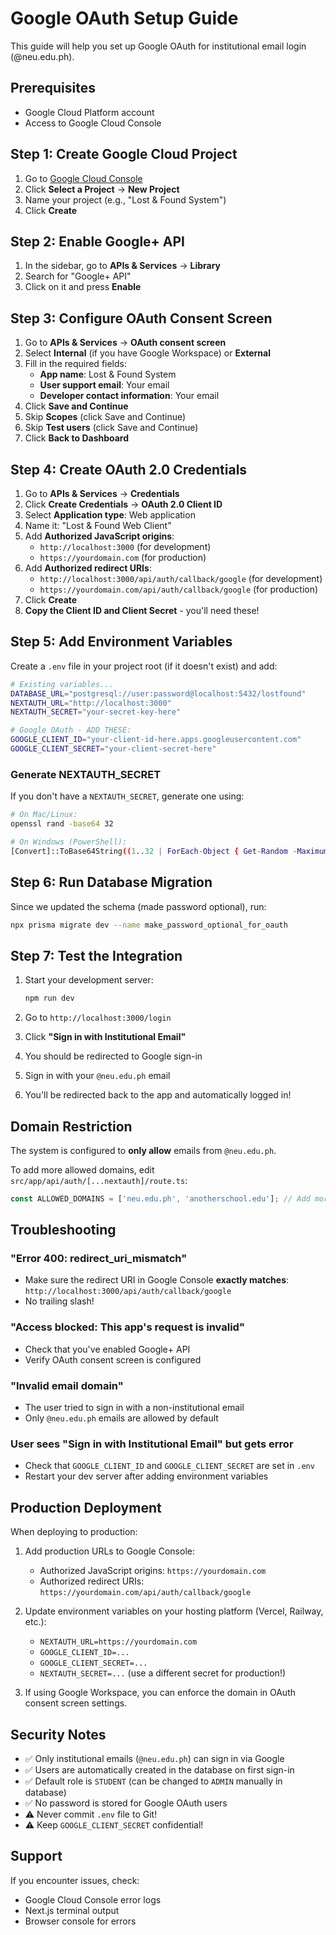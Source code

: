 # Google OAuth Setup Guide

This guide will help you set up Google OAuth for institutional email login (@neu.edu.ph).

## Prerequisites
- Google Cloud Platform account
- Access to Google Cloud Console

## Step 1: Create Google Cloud Project

1. Go to [Google Cloud Console](https://console.cloud.google.com/)
2. Click **Select a Project** → **New Project**
3. Name your project (e.g., "Lost & Found System")
4. Click **Create**

## Step 2: Enable Google+ API

1. In the sidebar, go to **APIs & Services** → **Library**
2. Search for "Google+ API"
3. Click on it and press **Enable**

## Step 3: Configure OAuth Consent Screen

1. Go to **APIs & Services** → **OAuth consent screen**
2. Select **Internal** (if you have Google Workspace) or **External**
3. Fill in the required fields:
   - **App name**: Lost & Found System
   - **User support email**: Your email
   - **Developer contact information**: Your email
4. Click **Save and Continue**
5. Skip **Scopes** (click Save and Continue)
6. Skip **Test users** (click Save and Continue)
7. Click **Back to Dashboard**

## Step 4: Create OAuth 2.0 Credentials

1. Go to **APIs & Services** → **Credentials**
2. Click **Create Credentials** → **OAuth 2.0 Client ID**
3. Select **Application type**: Web application
4. Name it: "Lost & Found Web Client"
5. Add **Authorized JavaScript origins**:
   - `http://localhost:3000` (for development)
   - `https://yourdomain.com` (for production)
6. Add **Authorized redirect URIs**:
   - `http://localhost:3000/api/auth/callback/google` (for development)
   - `https://yourdomain.com/api/auth/callback/google` (for production)
7. Click **Create**
8. **Copy the Client ID and Client Secret** - you'll need these!

## Step 5: Add Environment Variables

Create a `.env` file in your project root (if it doesn't exist) and add:

```bash
# Existing variables...
DATABASE_URL="postgresql://user:password@localhost:5432/lostfound"
NEXTAUTH_URL="http://localhost:3000"
NEXTAUTH_SECRET="your-secret-key-here"

# Google OAuth - ADD THESE:
GOOGLE_CLIENT_ID="your-client-id-here.apps.googleusercontent.com"
GOOGLE_CLIENT_SECRET="your-client-secret-here"
```

### Generate NEXTAUTH_SECRET

If you don't have a `NEXTAUTH_SECRET`, generate one using:

```bash
# On Mac/Linux:
openssl rand -base64 32

# On Windows (PowerShell):
[Convert]::ToBase64String((1..32 | ForEach-Object { Get-Random -Maximum 256 }))
```

## Step 6: Run Database Migration

Since we updated the schema (made password optional), run:

```bash
npx prisma migrate dev --name make_password_optional_for_oauth
```

## Step 7: Test the Integration

1. Start your development server:
   ```bash
   npm run dev
   ```

2. Go to `http://localhost:3000/login`

3. Click **"Sign in with Institutional Email"**

4. You should be redirected to Google sign-in

5. Sign in with your `@neu.edu.ph` email

6. You'll be redirected back to the app and automatically logged in!

## Domain Restriction

The system is configured to **only allow** emails from `@neu.edu.ph`. 

To add more allowed domains, edit `src/app/api/auth/[...nextauth]/route.ts`:

```typescript
const ALLOWED_DOMAINS = ['neu.edu.ph', 'anotherschool.edu']; // Add more here
```

## Troubleshooting

### "Error 400: redirect_uri_mismatch"
- Make sure the redirect URI in Google Console **exactly matches**: `http://localhost:3000/api/auth/callback/google`
- No trailing slash!

### "Access blocked: This app's request is invalid"
- Check that you've enabled Google+ API
- Verify OAuth consent screen is configured

### "Invalid email domain"
- The user tried to sign in with a non-institutional email
- Only `@neu.edu.ph` emails are allowed by default

### User sees "Sign in with Institutional Email" but gets error
- Check that `GOOGLE_CLIENT_ID` and `GOOGLE_CLIENT_SECRET` are set in `.env`
- Restart your dev server after adding environment variables

## Production Deployment

When deploying to production:

1. Add production URLs to Google Console:
   - Authorized JavaScript origins: `https://yourdomain.com`
   - Authorized redirect URIs: `https://yourdomain.com/api/auth/callback/google`

2. Update environment variables on your hosting platform (Vercel, Railway, etc.):
   - `NEXTAUTH_URL=https://yourdomain.com`
   - `GOOGLE_CLIENT_ID=...`
   - `GOOGLE_CLIENT_SECRET=...`
   - `NEXTAUTH_SECRET=...` (use a different secret for production!)

3. If using Google Workspace, you can enforce the domain in OAuth consent screen settings.

## Security Notes

- ✅ Only institutional emails (`@neu.edu.ph`) can sign in via Google
- ✅ Users are automatically created in the database on first sign-in
- ✅ Default role is `STUDENT` (can be changed to `ADMIN` manually in database)
- ✅ No password is stored for Google OAuth users
- ⚠️ Never commit `.env` file to Git!
- ⚠️ Keep `GOOGLE_CLIENT_SECRET` confidential!

## Support

If you encounter issues, check:
- Google Cloud Console error logs
- Next.js terminal output
- Browser console for errors

